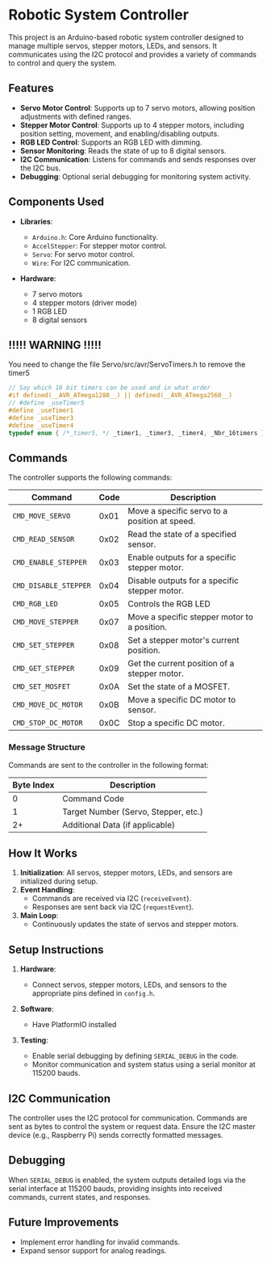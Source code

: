 # Robotic System Controller

This project is an Arduino-based robotic system controller designed to manage multiple servos, stepper motors, LEDs, and sensors. It communicates using the I2C protocol and provides a variety of commands to control and query the system.

## Features

- **Servo Motor Control**: Supports up to 7 servo motors, allowing position adjustments with defined ranges.
- **Stepper Motor Control**: Supports up to 4 stepper motors, including position setting, movement, and enabling/disabling outputs.
- **RGB LED Control**: Supports an RGB LED with dimming.
- **Sensor Monitoring**: Reads the state of up to 8 digital sensors.
- **I2C Communication**: Listens for commands and sends responses over the I2C bus.
- **Debugging**: Optional serial debugging for monitoring system activity.

## Components Used

- **Libraries**:
  - `Arduino.h`: Core Arduino functionality.
  - `AccelStepper`: For stepper motor control.
  - `Servo`: For servo motor control.
  - `Wire`: For I2C communication.

- **Hardware**:
  - 7 servo motors
  - 4 stepper motors (driver mode)
  - 1 RGB LED
  - 8 digital sensors


## !!!!! WARNING !!!!!

You need to change the file Servo/src/avr/ServoTimers.h to remove the timer5

```cpp
// Say which 16 bit timers can be used and in what order
#if defined(__AVR_ATmega1280__) || defined(__AVR_ATmega2560__)
// #define _useTimer5
#define _useTimer1
#define _useTimer3
#define _useTimer4
typedef enum { /*_timer5, */ _timer1, _timer3, _timer4, _Nbr_16timers } timer16_Sequence_t;
```

## Commands

The controller supports the following commands:

| Command               | Code  | Description                                   |
|-----------------------|-------|-----------------------------------------------|
| `CMD_MOVE_SERVO`      | 0x01  | Move a specific servo to a position at speed. |
| `CMD_READ_SENSOR`     | 0x02  | Read the state of a specified sensor.         |
| `CMD_ENABLE_STEPPER`  | 0x03  | Enable outputs for a specific stepper motor.  |
| `CMD_DISABLE_STEPPER` | 0x04  | Disable outputs for a specific stepper motor. |
| `CMD_RGB_LED`         | 0x05  | Controls the RGB LED                          |
| `CMD_MOVE_STEPPER`    | 0x07  | Move a specific stepper motor to a position.  |
| `CMD_SET_STEPPER`     | 0x08  | Set a stepper motor's current position.       |
| `CMD_GET_STEPPER`     | 0x09  | Get the current position of a stepper motor.  |
| `CMD_SET_MOSFET`      | 0x0A  | Set the state of a MOSFET.                    |
| `CMD_MOVE_DC_MOTOR`   | 0x0B  | Move a specific DC motor to sensor.           |
| `CMD_STOP_DC_MOTOR`   | 0x0C  | Stop a specific DC motor.                     |

### Message Structure

Commands are sent to the controller in the following format:

| Byte Index | Description                          |
|------------|--------------------------------------|
| 0          | Command Code                         |
| 1          | Target Number (Servo, Stepper, etc.) |
| 2+         | Additional Data (if applicable)      |

## How It Works

1. **Initialization**: All servos, stepper motors, LEDs, and sensors are initialized during setup.
2. **Event Handling**:
   - Commands are received via I2C (`receiveEvent`).
   - Responses are sent back via I2C (`requestEvent`).
3. **Main Loop**:
   - Continuously updates the state of servos and stepper motors.

## Setup Instructions

1. **Hardware**:
   - Connect servos, stepper motors, LEDs, and sensors to the appropriate pins defined in `config.h`.

2. **Software**:
   - Have PlatformIO installed

3. **Testing**:
   - Enable serial debugging by defining `SERIAL_DEBUG` in the code.
   - Monitor communication and system status using a serial monitor at 115200 bauds.

## I2C Communication

The controller uses the I2C protocol for communication. Commands are sent as bytes to control the system or request data. Ensure the I2C master device (e.g., Raspberry Pi) sends correctly formatted messages.

## Debugging

When `SERIAL_DEBUG` is enabled, the system outputs detailed logs via the serial interface at 115200 bauds, providing insights into received commands, current states, and responses.

## Future Improvements

- Implement error handling for invalid commands.
- Expand sensor support for analog readings.
